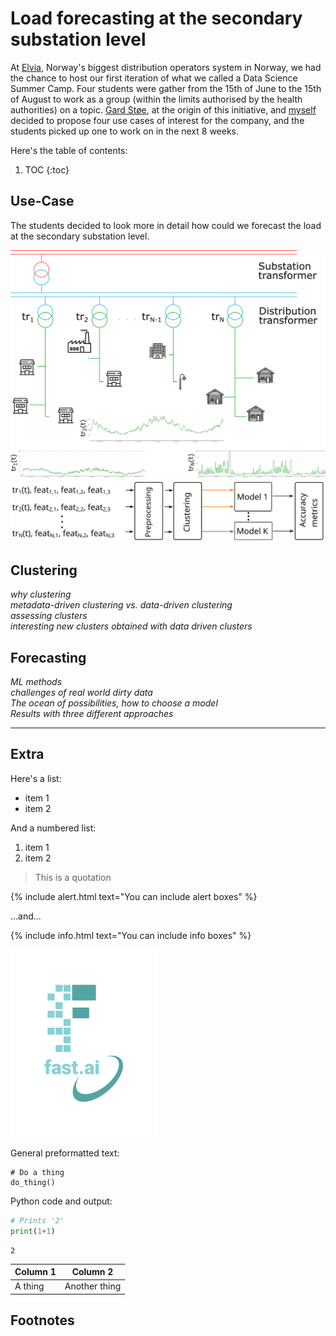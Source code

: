 # Load forecasting at the secondary substation level

At [Elvia](https://www.elvia.no/), Norway's biggest distribution operators system in Norway, we had the chance to host our first iteration of what we called a Data Science Summer Camp. Four students were gather from the 15th of June to the 15th of August to work as a group (within the limits authorised by the health authorities) on a topic. [Gard Støe](https://www.linkedin.com/in/gardstoe/), at the origin of this initiative, and [myself](https://www.linkedin.com/in/chrcoello/) decided to propose four use cases of interest for the company, and the students picked up one to work on in the next 8 weeks.

Here's the table of contents:

1. TOC
{:toc}

## Use-Case

The students decided to look more in detail how could we forecast the load at the secondary substation level.  

![](/images/2020-08-31-dssc/forecast_substation.png "Forecast substation")
![](/images/2020-08-31-dssc/forecast_substation_workflow_woOpt.svg "Schematic workflow")

## Clustering

*why clustering*  
*metadata-driven clustering vs. data-driven clustering*  
*assessing clusters*  
*interesting new clusters obtained with data driven clusters*  

## Forecasting

*ML methods*  
*challenges of real world dirty data*  
*The ocean of possibilities, how to choose a model*  
*Results with three different approaches*  

---

## Extra

Here's a list:

- item 1
- item 2

And a numbered list:

1. item 1
1. item 2


> This is a quotation

{% include alert.html text="You can include alert boxes" %}

...and...

{% include info.html text="You can include info boxes" %}


![](/images/logo.png "fast.ai's logo")


General preformatted text:

    # Do a thing
    do_thing()

Python code and output:

```python
# Prints '2'
print(1+1)
```

    2


| Column 1 | Column 2 |
|-|-|
| A thing | Another thing |

## Footnotes

[^1]: This is the footnote.

